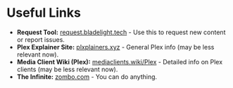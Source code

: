 # Useful Links

* **Request Tool:** [request.bladelight.tech](https://request.bladelight.tech) - Use this to request new content or report issues.
* **Plex Explainer Site:** [plxplainers.xyz](https://www.plxplainers.xyz/) - General Plex info (may be less relevant now).
* **Media Client Wiki (Plex):** [mediaclients.wiki/Plex](https://mediaclients.wiki/Plex) - Detailed info on Plex clients (may be less relevant now).
* **The Infinite:** [zombo.com](https://www.zombo.com/) - You can do anything.

